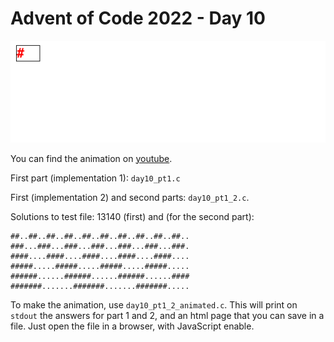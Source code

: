 # Advent of Code 2022 - Day 10

![animation](video.gif)

You can find the animation on [youtube](https://www.youtube.com/watch?v=L6_Bg0bwaok).

First part (implementation 1): `day10_pt1.c`

First (implementation 2) and second parts: `day10_pt1_2.c`.

Solutions to test file: 13140 (first) and (for the second part):

```
##..##..##..##..##..##..##..##..##..##..
###...###...###...###...###...###...###.
####....####....####....####....####....
#####.....#####.....#####.....#####.....
######......######......######......####
#######.......#######.......#######.....
```

To make the animation, use `day10_pt1_2_animated.c`. This will print on `stdout` the answers for part 1 and 2, and an html page that you can save in a file. Just open the file in a browser, with JavaScript enable.

